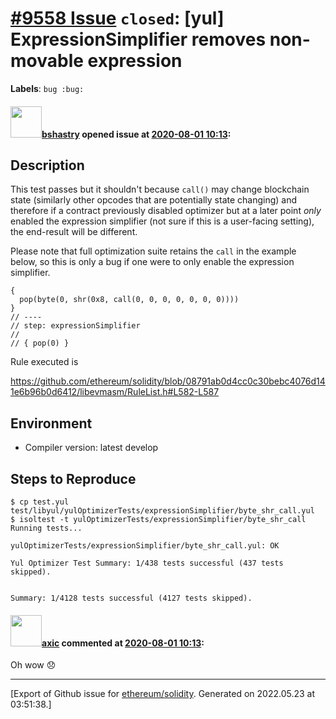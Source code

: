 # [\#9558 Issue](https://github.com/ethereum/solidity/issues/9558) `closed`: [yul] ExpressionSimplifier removes non-movable expression
**Labels**: `bug :bug:`


#### <img src="https://avatars.githubusercontent.com/u/2388185?v=4" width="50">[bshastry](https://github.com/bshastry) opened issue at [2020-08-01 10:13](https://github.com/ethereum/solidity/issues/9558):

## Description

This test passes but it shouldn't because `call()` may change blockchain state (similarly other opcodes that are potentially state changing) and therefore if a contract previously disabled optimizer but at a later point *only* enabled the expression simplifier (not sure if this is a user-facing setting), the end-result will be different.

Please note that full optimization suite retains the `call` in the example below, so this is only a bug if one were to only enable the expression simplifier.

```
{
  pop(byte(0, shr(0x8, call(0, 0, 0, 0, 0, 0, 0))))
}
// ----
// step: expressionSimplifier
//
// { pop(0) }
```

Rule executed is

https://github.com/ethereum/solidity/blob/08791ab0d4cc0c30bebc4076d141e6b96b0d6412/libevmasm/RuleList.h#L582-L587

## Environment

- Compiler version: latest develop

## Steps to Reproduce

```
$ cp test.yul test/libyul/yulOptimizerTests/expressionSimplifier/byte_shr_call.yul
$ isoltest -t yulOptimizerTests/expressionSimplifier/byte_shr_call
Running tests...

yulOptimizerTests/expressionSimplifier/byte_shr_call.yul: OK

Yul Optimizer Test Summary: 1/438 tests successful (437 tests skipped).


Summary: 1/4128 tests successful (4127 tests skipped).
```

#### <img src="https://avatars.githubusercontent.com/u/20340?v=4" width="50">[axic](https://github.com/axic) commented at [2020-08-01 10:13](https://github.com/ethereum/solidity/issues/9558#issuecomment-667509187):

Oh wow 😞


-------------------------------------------------------------------------------



[Export of Github issue for [ethereum/solidity](https://github.com/ethereum/solidity). Generated on 2022.05.23 at 03:51:38.]
